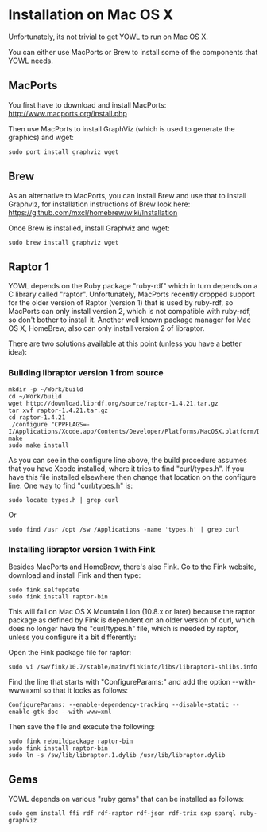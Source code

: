# Installation on Mac OS X

Unfortunately, its not trivial to get YOWL to run on Mac OS X.

You can either use MacPorts or Brew to install some of the components that YOWL needs.

## MacPorts

You first have to download and install MacPorts: http://www.macports.org/install.php

Then use MacPorts to install GraphViz (which is used to generate the graphics) and wget:

```
sudo port install graphviz wget
```

## Brew

As an alternative to MacPorts, you can install Brew and use that to install Graphviz,
for installation instructions of Brew look here: https://github.com/mxcl/homebrew/wiki/Installation

Once Brew is installed, install Graphviz and wget:

```
sudo brew install graphviz wget
```

## Raptor 1

YOWL depends on the Ruby package "ruby-rdf" which in turn depends on a C library called "raptor".
Unfortunately, MacPorts recently dropped support for the older version of Raptor (version 1) that
is used by ruby-rdf, so MacPorts can only install version 2, which is not compatible with ruby-rdf,
so don't bother to install it.
Another well known package manager for Mac OS X, HomeBrew, also can only install version 2
of libraptor.

There are two solutions available at this point (unless you have a better idea):

### Building libraptor version 1 from source

```
mkdir -p ~/Work/build
cd ~/Work/build
wget http://download.librdf.org/source/raptor-1.4.21.tar.gz
tar xvf raptor-1.4.21.tar.gz 
cd raptor-1.4.21
./configure "CPPFLAGS=-I/Applications/Xcode.app/Contents/Developer/Platforms/MacOSX.platform/Developer/SDKs/MacOSX10.7.sdk/usr/include"
make
sudo make install
```

As you can see in the configure line above, the build procedure assumes that you have Xcode installed, where it tries to find "curl/types.h".
If you have this file installed elsewhere then change that location on the configure line. 
One way to find "curl/types.h" is:

```
sudo locate types.h | grep curl
```

Or

```
sudo find /usr /opt /sw /Applications -name 'types.h' | grep curl
```

### Installing libraptor version 1 with Fink

Besides MacPorts and HomeBrew, there's also Fink. Go to the Fink website, download
and install Fink and then type:

```
sudo fink selfupdate
sudo fink install raptor-bin
```

This will fail on Mac OS X Mountain Lion (10.8.x or later) because the raptor package
as defined by Fink is dependent on an older version of curl, which does no longer have
the "curl/types.h" file, which is needed by raptor, unless you configure it a bit
differently:

Open the Fink package file for raptor:

```
sudo vi /sw/fink/10.7/stable/main/finkinfo/libs/libraptor1-shlibs.info
```

Find the line that starts with "ConfigureParams:" and add the option --with-www=xml so
that it looks as follows:
```
ConfigureParams: --enable-dependency-tracking --disable-static --enable-gtk-doc --with-www=xml
```

Then save the file and execute the following:

```
sudo fink rebuildpackage raptor-bin
sudo fink install raptor-bin
sudo ln -s /sw/lib/libraptor.1.dylib /usr/lib/libraptor.dylib
```

## Gems

YOWL depends on various "ruby gems" that can be installed as follows:

```
sudo gem install ffi rdf rdf-raptor rdf-json rdf-trix sxp sparql ruby-graphviz
```
